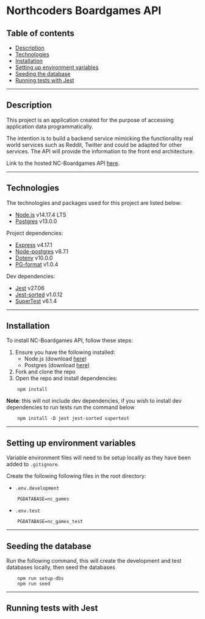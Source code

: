 # Northcoders Boardgames API

## Table of contents

- [Description](#description)
- [Technologies](#technologies)
- [Installation](#installation)
- [Setting up environment variables](#setting-up-environment-variables)
- [Seeding the database](#seeding-the-database)
- [Running tests with Jest](#running-tests-with-jest)

---

## Description

This project is an application created for the purpose of accessing application data programmatically.

The intention is to build a backend service mimicking the functionality real world services such as Reddit, Twitter and could be adapted for other services. The API will provide the information to the front end architecture.

Link to the hosted NC-Boardgames API [here](https://nc-boardgames.herokuapp.com/api/).

---

## Technologies

The technologies and packages used for this project are listed below:

- [Node.js](https://nodejs.org/en/) v14.17.4 LTS
- [Postgres](https://www.postgresql.org/) v13.0.0

Project dependencies:

- [Express](https://expressjs.com/) v4.17.1
- [Node-postgres](https://www.postgresql.org/) v8.7.1
- [Dotenv](https://www.npmjs.com/package/dotenv) v10.0.0
- [PG-format](https://www.npmjs.com/package/pg-format) v1.0.4

Dev dependencies:

- [Jest](https://jestjs.io/) v27.06
- [Jest-sorted](https://www.npmjs.com/package/jest-sorted) v1.0.12
- [SuperTest](https://www.npmjs.com/package/supertest) v6.1.4

---

## Installation

To install NC-Boardgames API, follow these steps:

1. Ensure you have the following installed:
   - Node.js (download [here](https://nodejs.org/en/))
   - Postgres (download [here](https://www.postgresql.org/))
2. Fork and clone the repo
3. Open the repo and install dependencies:

```
    npm install
```

**Note**: this will not include dev dependencies, if you wish to install dev dependencies to run tests run the command below

```
    npm install -D jest jest-sorted supertest
```

---

## Setting up environment variables

Variable environment files will need to be setup locally as they have been added to `.gitignore`.

Create the following following files in the root directory:

- `.env.development`

```
    PGDATABASE=nc_games
```

- `.env.test`

```
    PGDATABASE=nc_games_test
```

---

## Seeding the database

Run the following command, this will create the development and test databases locally, then seed the databases

```
    npm run setup-dbs
    npm run seed
```

---

## Running tests with Jest

<!-- Provide clear instructions of how to clone, install dependencies, seed local database, and run tests-->
